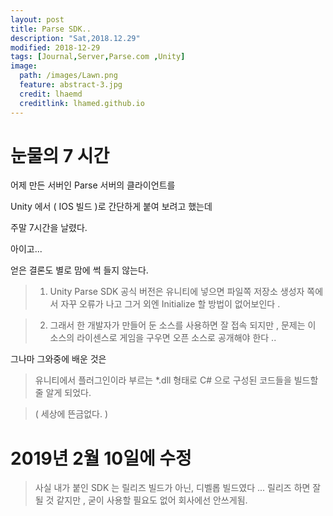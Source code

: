 ```yaml
---
layout: post
title: Parse SDK..
description: "Sat,2018.12.29"
modified: 2018-12-29
tags: [Journal,Server,Parse.com ,Unity]
image:
  path: /images/Lawn.png
  feature: abstract-3.jpg
  credit: lhaemd
  creditlink: lhamed.github.io
---
```


# 눈물의 7 시간 
어제 만든 서버인 Parse 서버의 클라이언트를 

Unity 에서 ( IOS 빌드 )로 간단하게 붙여 보려고 했는데

주말 7시간을 날렸다. 

아이고...

얻은 결론도 별로 맘에 썩 들지 않는다. 

>1. Unity Parse SDK 공식 버전은 유니티에 넣으면 파일쪽 저장소 생성자 쪽에서 자꾸 오류가 나고 그거 외엔 
>Initialize 할 방법이 없어보인다 .

>2. 그래서 한 개발자가 만들어 둔 소스를 사용하면 잘 접속 되지만 , 문제는 이 소스의 라이센스로 게임을 구우면 
>오픈 소스로 공개해야 한다 .. 

그나마 그와중에 배운 것은 

> 유니티에서 플러그인이라 부르는 *.dll 형태로 C# 으로 구성된 코드들을 빌드할 줄 알게 되었다. 

>( 세상에 뜬금없다. )


# 2019년 2월 10일에 수정 
> 사실 내가 붙인 SDK 는 릴리즈 빌드가 아닌, 디벨롭 빌드였다 ... 릴리즈 하면 잘 될 것 같지만 , 굳이 사용할 필요도 없어 회사에선 안쓰게됨. 